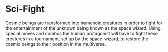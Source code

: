 # Sci-Fight
Cosmic beings are transformed into humanoid creatures in order to fight for the entertainment of the unknown being known as the space wizard. Using special moves and combos the human protagonist will have to fight these creatures in a tournament, set up by the space-wizard, to restore the cosmic beings to their position in the multiverse. 

